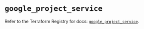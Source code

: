 # `google_project_service`

Refer to the Terraform Registry for docs: [`google_project_service`](https://registry.terraform.io/providers/hashicorp/google-beta/5.27.0/docs/resources/google_project_service).

